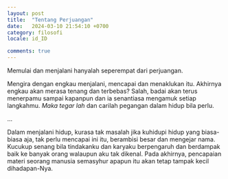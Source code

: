 ```yaml
---
layout: post
title:  "Tentang Perjuangan"
date:   2024-03-10 21:54:10 +0700
category: filosofi
locale: id_ID

comments: true
---
```


Memulai dan menjalani hanyalah seperempat dari perjuangan.<!--more-->

Mengira dengan engkau menjalani, mencapai dan menaklukan itu. Akhirnya engkau akan merasa tenang dan terbebas? Salah, badai akan terus menerpamu sampai kapanpun dan ia senantiasa mengamuk setiap langkahmu. *Maka tegar lah* dan carilah pegangan dalam hidup bila perlu.

...

Dalam menjalani hidup, kurasa tak masalah jika kuhidupi hidup yang biasa-biasa aja, tak perlu mencapai ini itu, berambisi besar dan mengejar nama. Kucukup senang bila tindakanku dan karyaku berpengaruh dan berdampak baik ke banyak orang walaupun aku tak dikenal. Pada akhirnya, pencapaian materi seorang manusia semasyhur apapun itu akan tetap tampak kecil dihadapan-Nya.
